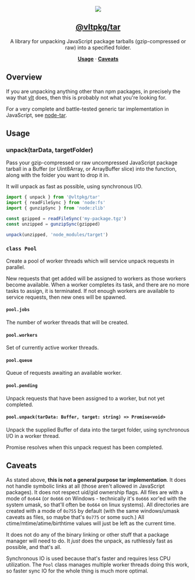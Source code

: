 <section align="center">
    <a href="https://www.vlt.sh">
        <img src="https://github.com/user-attachments/assets/0be3e9b6-c61c-4022-b8a6-2344dc4f452e" />
        <h1 align="center">
            <strong>@vltpkg/tar</strong>
        </h1>
    </a>
</section>

<p align="center">
    A library for unpacking JavaScript package tarballs (gzip-compressed or raw) into a specified folder.
</p>

<p align="center">
    <a href="#usage"><strong>Usage</strong></a>
    ·
    <a href="#caveats"><strong>Caveats</strong></a>
</p>

## Overview

If you are unpacking anything other than npm packages, in precisely the way that [vlt](https://vlt.sh) does, then this is
probably not what you're looking for.

For a very complete and battle-tested generic tar implementation in JavaScript, see [node-tar](http://npm.im/tar).

## Usage

### unpack(tarData, targetFolder)

Pass your gzip-compressed or raw uncompressed JavaScript package
tarball in a Buffer (or Uint8Array, or ArrayBuffer slice) into
the function, along with the folder you want to drop it in.

It will unpack as fast as possible, using synchronous I/O.

```js
import { unpack } from '@vltpkg/tar'
import { readFileSync } from 'node:fs'
import { gunzipSync } from 'node:zlib'

const gzipped = readFileSync('my-package.tgz')
const unzipped = gunzipSync(gzipped)

unpack(unzipped, 'node_modules/target')
```

### `class Pool`

Create a pool of worker threads which will service unpack
requests in parallel.

New requests that get added will be assigned to workers as those
workers become available. When a worker completes its task, and
there are no more tasks to assign, it is terminated. If not
enough workers are available to service requests, then new ones
will be spawned.

#### `pool.jobs`

The number of worker threads that will be created.

#### `pool.workers`

Set of currently active worker threads.

#### `pool.queue`

Queue of requests awaiting an available worker.

#### `pool.pending`

Unpack requests that have been assigned to a worker, but not yet
completed.

#### `pool.unpack(tarData: Buffer, target: string) => Promise<void>`

Unpack the supplied Buffer of data into the target folder,
using synchronous I/O in a worker thread.

Promise resolves when this unpack request has been completed.

## Caveats

As stated above, **this is not a general purpose tar
implementation**. It does not handle symbolic links at all (those
aren't allowed in JavaScript packages). It does not respect
uid/gid ownership flags. All files are with a mode of `0o644` (or
`0o666` on Windows - technically it's `0o666` xor'ed with the
system umask, so that'll often be `0o664` on linux systems). All
directories are created with a mode of `0o755` by default (with
the same windows/umask caveats as files, so maybe that's `0o775`
or some such.) All ctime/mtime/atime/birthtime values will just
be left as the current time.

It does not do any of the binary linking or other stuff that a
package manager will need to do. It _just_ does the unpack, as
ruthlessly fast as possible, and that's all.

Synchronous IO is used because that's faster and requires less
CPU utilization. The `Pool` class manages multiple worker threads
doing this work, so faster sync IO for the whole thing is much
more optimal.
